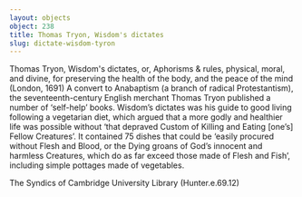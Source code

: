 ```yaml
---
layout: objects
object: 238
title: Thomas Tryon, Wisdom's dictates
slug: dictate-wisdom-tyron
---
```

Thomas Tryon, Wisdom's dictates, or, Aphorisms &amp; rules, physical, moral,  and divine, for preserving the health of the body, and the peace of the mind (London, 1691)  A convert to Anabaptism (a branch of radical Protestantism), the seventeenth-century English merchant Thomas Tryon published a number of ‘self-help’ books. Wisdom’s dictates was his guide to good living following a vegetarian diet, which argued that a more godly and healthier life was possible without ‘that depraved Custom of Killing and Eating [one’s] Fellow Creatures’. It contained 75 dishes that could be ‘easily procured without Flesh and Blood, or the Dying groans of God’s innocent and harmless Creatures, which do as far exceed those made of Flesh and Fish’, including simple pottages made of vegetables.

The Syndics of Cambridge University Library (Hunter.e.69.12)
